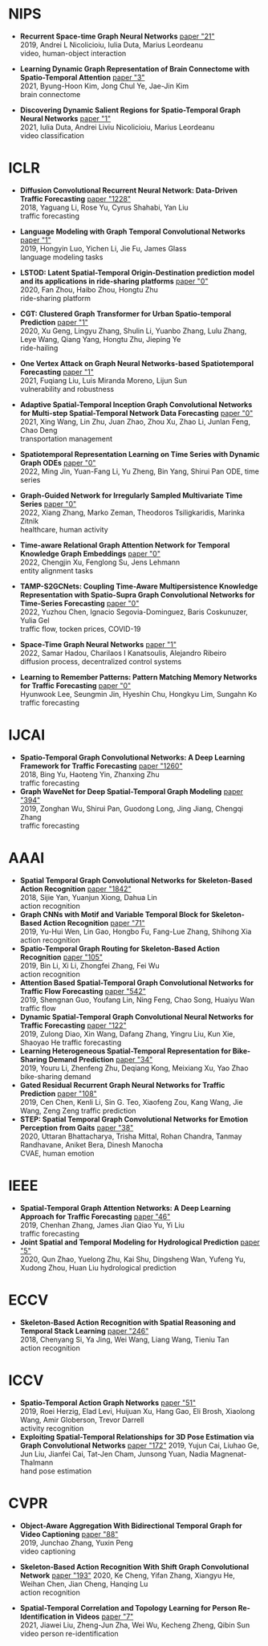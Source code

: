 # NIPS
- **Recurrent Space-time Graph Neural Networks** [paper "21"](https://scholar.google.com/scholar?hl=zh-CN&as_sdt=0%2C5&q=Recurrent+Space-time+Graph+Neural+Networks&btnG=)   
2019, Andrei L Nicolicioiu, Iulia Duta, Marius Leordeanu  
video, human-object interaction

- **Learning Dynamic Graph Representation of Brain Connectome with Spatio-Temporal Attention** [paper "3"](https://scholar.google.com/scholar?hl=zh-CN&as_sdt=0%2C5&q=Learning+Dynamic+Graph+Representation+of+Brain+Connectome+with+Spatio-Temporal+Attention&btnG=)    
2021, Byung-Hoon Kim, Jong Chul Ye, Jae-Jin Kim  
brain connectome
- **Discovering Dynamic Salient Regions for Spatio-Temporal Graph Neural Networks** [paper "1"](https://scholar.google.com/scholar?hl=zh-CN&as_sdt=0%2C5&q=Discovering+Dynamic+Salient+Regions+for+Spatio-Temporal+Graph+Neural+Networks&btnG=)  
2021, Iulia Duta, Andrei Liviu Nicolicioiu, Marius Leordeanu   
video classification



# ICLR

- **Diffusion Convolutional Recurrent Neural Network: Data-Driven Traffic Forecasting** [paper "1228"](https://scholar.google.com/scholar?hl=zh-CN&as_sdt=0%2C5&q=Diffusion+Convolutional+Recurrent+Neural+Network%3A+Data-Driven+Traffic+Forecasting&btnG=)  
2018, Yaguang Li, Rose Yu, Cyrus Shahabi, Yan Liu  
traffic forecasting
- **Language Modeling with Graph Temporal Convolutional Networks** [paper "1"](https://scholar.google.com/scholar?hl=zh-CN&as_sdt=0%2C5&q=Language+Modeling+with+Graph+Temporal+Convolutional+Networks&btnG=)  
2019, Hongyin Luo, Yichen Li, Jie Fu, James Glass  
language modeling tasks

- **LSTOD: Latent Spatial-Temporal Origin-Destination prediction model and its applications in ride-sharing platforms** [paper "0"](https://scholar.google.com/scholar?hl=zh-CN&as_sdt=0%2C5&q=LSTOD%3A+Latent+Spatial-Temporal+Origin-Destination+prediction+model+and+its+applications+in+ride-sharing+platforms&btnG=)  
2020, Fan Zhou, Haibo Zhou, Hongtu Zhu  
ride-sharing platform
- **CGT: Clustered Graph Transformer for Urban Spatio-temporal Prediction** [paper "1"](https://scholar.google.com/scholar?hl=zh-CN&as_sdt=0%2C5&q=CGT%3A+Clustered+Graph+Transformer+for+Urban+Spatio-temporal+Prediction&btnG=)  
2020, Xu Geng, Lingyu Zhang, Shulin Li, Yuanbo Zhang, Lulu Zhang, Leye Wang, Qiang Yang, Hongtu Zhu, Jieping Ye  
ride-hailing
- **One Vertex Attack on Graph Neural Networks-based Spatiotemporal Forecasting** [paper "1"](https://scholar.google.com/scholar?hl=zh-CN&as_sdt=0%2C5&q=One+Vertex+Attack+on+Graph+Neural+Networks-based+Spatiotemporal+Forecasting&btnG=)   
2021, Fuqiang Liu, Luis Miranda Moreno, Lijun Sun  
vulnerability and robustness
- **Adaptive Spatial-Temporal Inception Graph Convolutional Networks for Multi-step Spatial-Temporal Network Data Forecasting** [paper "0"](https://scholar.google.com/scholar?hl=zh-CN&as_sdt=0%2C5&q=Adaptive+Spatial-Temporal+Inception+Graph+Convolutional+Networks+for+Multi-step+Spatial-Temporal+Network+Data+Forecasting&btnG=)    
2021, Xing Wang, Lin Zhu, Juan Zhao, Zhou Xu, Zhao Li, Junlan Feng, Chao Deng  
transportation management
- **Spatiotemporal Representation Learning on Time Series with Dynamic Graph ODEs** [paper "0"](https://scholar.google.com/scholar?hl=zh-CN&as_sdt=0%2C5&q=Spatiotemporal+Representation+Learning+on+Time+Series+with+Dynamic+Graph+ODEs&btnG=)  
2022, Ming Jin, Yuan-Fang Li, Yu Zheng, Bin Yang, Shirui Pan
ODE, time series
- **Graph-Guided Network for Irregularly Sampled Multivariate Time Series** [paper "0"](https://scholar.google.com/scholar?hl=zh-CN&as_sdt=0%2C5&q=Graph-Guided+Network+for+Irregularly+Sampled+Multivariate+Time+Series&btnG=)  
2022, Xiang Zhang, Marko Zeman, Theodoros Tsiligkaridis, Marinka Zitnik  
healthcare, human activity 
- **Time-aware Relational Graph Attention Network for Temporal Knowledge Graph Embeddings** [paper "0"](https://scholar.google.com/scholar?hl=zh-CN&as_sdt=0%2C5&q=Time-aware+Relational+Graph+Attention+Network+for+Temporal+Knowledge+Graph+Embeddings&btnG=)  
2022, Chengjin Xu, Fenglong Su, Jens Lehmann  
entity alignment tasks
- **TAMP-S2GCNets: Coupling Time-Aware Multipersistence  Knowledge Representation with Spatio-Supra Graph Convolutional Networks  for Time-Series Forecasting** [paper "0"](https://scholar.google.com/scholar?hl=zh-CN&as_sdt=0%2C5&q=TAMP-S2GCNets%3A+Coupling+Time-Aware+Multipersistence++Knowledge+Representation+with+Spatio-Supra+Graph+Convolutional+Networks++for+Time-Series+Forecasting&btnG=)             
2022, Yuzhou Chen, Ignacio Segovia-Dominguez, Baris Coskunuzer, Yulia Gel   
traffic flow, tocken prices, COVID-19
- **Space-Time Graph Neural Networks** [paper "1"](https://scholar.google.com/scholar?hl=zh-CN&as_sdt=0%2C5&q=Space-Time+Graph+Neural+Networks&btnG=)  
2022, Samar Hadou, Charilaos I Kanatsoulis, Alejandro Ribeiro   
diffusion process, decentralized control systems
- **Learning to Remember Patterns: Pattern Matching Memory Networks for Traffic Forecasting** [paper "0"](https://scholar.google.com/scholar?hl=zh-CN&as_sdt=0%2C5&q=Learning+to+Remember+Patterns%3A+Pattern+Matching+Memory+Networks+for+Traffic+Forecasting&btnG=)  
Hyunwook Lee, Seungmin Jin, Hyeshin Chu, Hongkyu Lim, Sungahn Ko 
traffic forecasting 

# IJCAI
- **Spatio-Temporal Graph Convolutional Networks: A Deep Learning Framework for Traffic Forecasting** [paper "1260"](https://scholar.google.com/scholar?hl=zh-CN&as_sdt=0%2C5&q=Spatio-Temporal+Graph+Convolutional+Networks%3A+A+Deep+Learning+Framework+for+Traffic+Forecasting&btnG=)  
2018, Bing Yu, Haoteng Yin, Zhanxing Zhu   
traffic forecasting  
- **Graph WaveNet for Deep Spatial-Temporal Graph Modeling** [paper "394"](https://scholar.google.com/scholar?hl=zh-CN&as_sdt=0%2C5&q=Graph+WaveNet+for+Deep+Spatial-Temporal+Graph+Modeling&btnG=)  
2019, Zonghan Wu, Shirui Pan, Guodong Long, Jing Jiang, Chengqi Zhang  
traffic forecasting

# AAAI
- **Spatial Temporal Graph Convolutional Networks for Skeleton-Based Action Recognition** [paper "1842"](https://scholar.google.com/scholar?hl=zh-CN&as_sdt=0%2C5&q=Spatial+Temporal+Graph+Convolutional+Networks+for+Skeleton-Based+Action+Recognition&btnG=)  
2018, Sijie Yan, Yuanjun Xiong, Dahua Lin  
action recognition
- **Graph CNNs with Motif and Variable Temporal Block for Skeleton-Based Action Recognition** [paper "71"](https://scholar.google.com/scholar?hl=zh-CN&as_sdt=0%2C5&q=Graph+CNNs+with+Motif+and+Variable+Temporal+Block+for+Skeleton-Based+Action+Recognition&btnG=)  
2019, Yu-Hui Wen, Lin Gao, Hongbo Fu, Fang-Lue Zhang, Shihong Xia  
action recognition 
- **Spatio-Temporal Graph Routing for Skeleton-Based Action Recognition** [paper "105"](https://scholar.google.com/scholar?hl=zh-CN&as_sdt=0%2C5&q=Spatio-Temporal+Graph+Routing+for+Skeleton-Based+Action+Recognition&btnG=)  
2019, Bin Li, Xi Li, Zhongfei Zhang, Fei Wu  
action recognition
- **Attention Based Spatial-Temporal Graph Convolutional Networks for Traffic Flow Forecasting** [paper "542"](https://scholar.google.com/scholar?hl=zh-CN&as_sdt=0%2C5&q=Attention+Based+Spatial-Temporal+Graph+Convolutional+Networks+for+Traffic+Flow+Forecasting&btnG=)  
2019, Shengnan Guo, Youfang Lin, Ning Feng, Chao Song, Huaiyu Wan  
traffic flow
- **Dynamic Spatial-Temporal Graph Convolutional Neural Networks for Traffic Forecasting** [paper "122"](https://scholar.google.com/scholar?hl=zh-CN&as_sdt=0%2C5&q=Dynamic+Spatial-Temporal+Graph+Convolutional+Neural+Networks+for+Traffic+Forecasting&btnG=)  
2019, Zulong Diao, Xin Wang, Dafang Zhang, Yingru Liu, Kun Xie, Shaoyao He
traffic forecasting
- **Learning Heterogeneous Spatial-Temporal Representation for Bike-Sharing Demand Prediction** [paper "34"](https://scholar.google.com/scholar?hl=zh-CN&as_sdt=0%2C5&q=Learning+Heterogeneous+Spatial-Temporal+Representation+for+Bike-Sharing+Demand+Prediction&btnG=)  
2019, Youru Li, Zhenfeng Zhu, Deqiang Kong, Meixiang Xu, Yao Zhao
bike-sharing demand
- **Gated Residual Recurrent Graph Neural Networks for Traffic Prediction** [paper "108"](https://scholar.google.com/scholar?hl=zh-CN&as_sdt=0%2C5&q=Gated+Residual+Recurrent+Graph+Neural+Networks+for+Traffic+Prediction&btnG=)  
2019, Cen Chen, Kenli Li, Sin G. Teo, Xiaofeng Zou, Kang Wang, Jie Wang, Zeng Zeng
traffic prediction
- **STEP: Spatial Temporal Graph Convolutional Networks for Emotion Perception from Gaits** [paper "38"](https://scholar.google.com/scholar?hl=zh-CN&as_sdt=0%2C5&q=STEP%3A+Spatial+Temporal+Graph+Convolutional+Networks+for+Emotion+Perception+from+Gaits&btnG=)  
2020, Uttaran Bhattacharya, Trisha Mittal, Rohan Chandra, Tanmay Randhavane, Aniket Bera, Dinesh Manocha  
CVAE, human emotion


# IEEE

- **Spatial-Temporal Graph Attention Networks: A Deep Learning Approach for Traffic Forecasting** [paper "46"](https://scholar.google.com/scholar?hl=zh-CN&as_sdt=0%2C5&q=Spatial-Temporal+Graph+Attention+Networks%3A+A+Deep+Learning+Approach+for+Traffic+Forecasting&btnG=)  
2019, Chenhan Zhang, James Jian Qiao Yu, Yi Liu  
traffic forecasting  
- **Joint Spatial and Temporal Modeling for Hydrological Prediction** [paper "5"](https://scholar.google.com/scholar?hl=zh-CN&as_sdt=0%2C5&q=Joint+Spatial+and+Temporal+Modeling+for+Hydrological+Prediction&btnG=)  
2020, Qun Zhao, Yuelong Zhu, Kai Shu, Dingsheng Wan, Yufeng Yu, Xudong Zhou, Huan Liu 
hydrological prediction 


# ECCV

- **Skeleton-Based Action Recognition with Spatial Reasoning and Temporal Stack Learning** [paper "246"](https://scholar.google.com/scholar?hl=zh-CN&as_sdt=0%2C5&q=Skeleton-Based+Action+Recognition+with+Spatial+Reasoning+and+Temporal+Stack+Learning&btnG=)  
2018, Chenyang Si, Ya Jing, Wei Wang, Liang Wang, Tieniu Tan  
action recognition 
# ICCV 
- **Spatio-Temporal Action Graph Networks** [paper "51"](https://scholar.google.com/scholar?hl=zh-CN&as_sdt=0%2C5&q=Spatio-Temporal+Action+Graph+Networks&btnG=)  
2019, Roei Herzig, Elad Levi, Huijuan Xu, Hang Gao, Eli Brosh, Xiaolong Wang, Amir Globerson, Trevor Darrell  
activity recognition
- **Exploiting Spatial-Temporal Relationships for 3D Pose Estimation via Graph Convolutional Networks** [paper "172"](https://scholar.google.com/scholar?hl=zh-CN&as_sdt=0%2C5&q=Exploiting+Spatial-Temporal+Relationships+for+3D+Pose+Estimation+via+Graph+Convolutional+Networks&btnG=)
2019, Yujun Cai, Liuhao Ge, Jun Liu, Jianfei Cai, Tat-Jen Cham, Junsong Yuan, Nadia Magnenat-Thalmann  
hand pose estimation


# CVPR
- **Object-Aware Aggregation With Bidirectional Temporal Graph for Video Captioning** [paper "88"](https://scholar.google.com/scholar?hl=zh-CN&as_sdt=0%2C5&q=Object-Aware+Aggregation+With+Bidirectional+Temporal+Graph+for+Video+Captioning&btnG=)  
2019, Junchao Zhang, Yuxin Peng  
video captioning

- **Skeleton-Based Action Recognition With Shift Graph Convolutional Network** [paper "193"](https://scholar.google.com/scholar?hl=zh-CN&as_sdt=0%2C5&q=Skeleton-Based+Action+Recognition+With+Shift+Graph+Convolutional+Network&btnG=)
2020, Ke Cheng, Yifan Zhang, Xiangyu He, Weihan Chen, Jian Cheng, Hanqing Lu  
action recognition  
- **Spatial-Temporal Correlation and Topology Learning for Person Re-Identification in Videos** [paper "7"](https://scholar.google.com/scholar?hl=zh-CN&as_sdt=0%2C5&q=Spatial-Temporal+Correlation+and+Topology+Learning+for+Person+Re-Identification+in+Videos&btnG=)  
2021, Jiawei Liu, Zheng-Jun Zha, Wei Wu, Kecheng Zheng, Qibin Sun  
video person re-identification

